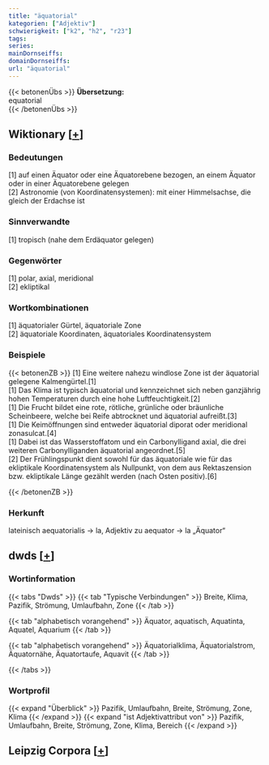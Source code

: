 ```yaml
---
title: "äquatorial"
kategorien: ["Adjektiv"]
schwierigkeit: ["k2", "h2", "r23"]
tags:
series:
mainDornseiffs:
domainDornseiffs:
url: "äquatorial"
---
```


{{< betonenÜbs >}}
**Übersetzung:**  
equatorial  
{{< /betonenÜbs >}}

## Wiktionary [[+](https://de.wiktionary.org/wiki/äquatorial)]

### Bedeutungen
[1] auf einen Äquator oder eine Äquatorebene bezogen, an einem Äquator oder in einer Äquatorebene gelegen  
[2] Astronomie (von Koordinatensystemen): mit einer Himmelsachse, die gleich der Erdachse ist  

### Sinnverwandte
[1] tropisch (nahe dem Erdäquator gelegen)  

### Gegenwörter
[1] polar, axial, meridional  
[2] ekliptikal  

### Wortkombinationen
[1] äquatorialer Gürtel, äquatoriale Zone  
[2] äquatoriale Koordinaten, äquatoriales Koordinatensystem  

### Beispiele
{{< betonenZB >}}
[1] Eine weitere nahezu windlose Zone ist der äquatorial gelegene Kalmengürtel.[1]  
[1] Das Klima ist typisch äquatorial und kennzeichnet sich neben ganzjährig hohen Temperaturen durch eine hohe Luftfeuchtigkeit.[2]  
[1] Die Frucht bildet eine rote, rötliche, grünliche oder bräunliche Scheinbeere, welche bei Reife abtrocknet und äquatorial aufreißt.[3]  
[1] Die Keimöffnungen sind entweder äquatorial diporat oder meridional zonasulcat.[4]  
[1] Dabei ist das Wasserstoffatom und ein Carbonylligand axial, die drei weiteren Carbonylliganden äquatorial angeordnet.[5]  
[2] Der Frühlingspunkt dient sowohl für das äquatoriale wie für das ekliptikale Koordinatensystem als Nullpunkt, von dem aus Rektaszension bzw. ekliptikale Länge gezählt werden (nach Osten positiv).[6]  

{{< /betonenZB >}}
### Herkunft
lateinisch aequatorialis → la, Adjektiv zu aequator → la „Äquator“  



## dwds [[+](https://www.dwds.de/wb/äquatorial)]

### Wortinformation
{{< tabs "Dwds" >}}
{{< tab "Typische Verbindungen" >}}
Breite, Klima, Pazifik, Strömung, Umlaufbahn, Zone
{{< /tab >}}

{{< tab "alphabetisch vorangehend" >}}
Äquator, aquatisch, Aquatinta, Aquatel, Aquarium
{{< /tab >}}

{{< tab "alphabetisch vorangehend" >}}
Äquatorialklima, Äquatorialstrom, Äquatornähe, Äquatortaufe, Aquavit
{{< /tab >}}

{{< /tabs >}}

### Wortprofil
{{< expand "Überblick" >}} Pazifik, Umlaufbahn, Breite, Strömung, Zone, Klima {{< /expand >}}
{{< expand "ist Adjektivattribut von" >}} Pazifik, Umlaufbahn, Breite, Strömung, Zone, Klima, Bereich {{< /expand >}}

## Leipzig Corpora [[+](https://corpora.uni-leipzig.de/en/res?word=äquatorial&corpusId=deu_newscrawl-public_2018)]

